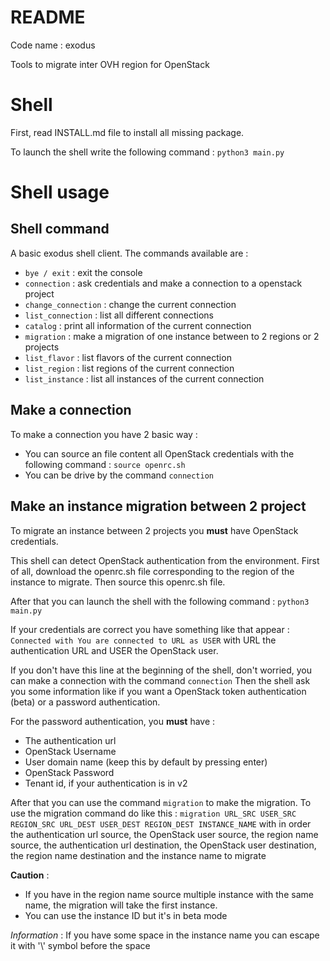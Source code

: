 # README

Code name : exodus

Tools to migrate inter OVH region for OpenStack

# Shell

First, read INSTALL.md file to install all missing package.

To launch the shell write the following command : `python3 main.py`

# Shell usage

## Shell command

A basic exodus shell client. The commands available are :
* `bye / exit` : exit the console
* `connection` : ask credentials and make a connection to a openstack project
* `change_connection` : change the current connection
* `list_connection` : list all different connections
* `catalog` : print all information of the current connection
* `migration` : make a migration of one instance between to 2 regions or 2 projects
* `list_flavor` : list flavors of the current connection
* `list_region` : list regions of the current connection
* `list_instance` : list all instances of the current connection

## Make a connection

To make a connection you have 2 basic way :
* You can source an file content all OpenStack credentials with the following
command : `source openrc.sh`
* You can be drive by the command `connection`

## Make an instance migration between 2 project

To migrate an instance between 2 projects you **must** have OpenStack credentials.

This shell can detect OpenStack authentication from the environment. First
of all, download the openrc.sh file corresponding to the region of the instance
to migrate. Then source this openrc.sh file.

After that you can launch the shell with the following command : `python3 main.py`

If your credentials are correct you have something like that appear : `Connected with You are connected to URL as USER`
with URL the authentication URL and USER the OpenStack user.

If you don't have this line at the beginning of the shell, don't worried,
you can make a connection with the command `connection`
Then the shell ask you some information like if you want a OpenStack
token authentication (beta) or a password authentication.

For the password authentication, you **must** have :
* The authentication url
* OpenStack Username
* User domain name (keep this by default by pressing enter)
* OpenStack Password
* Tenant id, if your authentication is in v2

After that you can use the command `migration` to make the migration.
To use the migration command do like this :
`migration URL_SRC USER_SRC REGION_SRC URL_DEST USER_DEST REGION_DEST INSTANCE_NAME`
with in order the authentication url source, the OpenStack user source,
the region name source, the authentication url destination, the OpenStack
user destination, the region name destination and the instance name to migrate

**Caution** :
* If you have in the region name source multiple instance with the
same name, the migration will take the first instance.
* You can use the instance ID but it's in beta mode

*Information* :
If you have some space in the instance name you can escape it with '\\' symbol before the space
